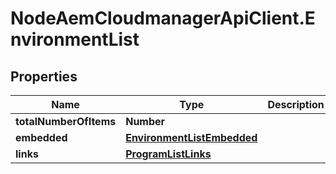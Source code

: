 # NodeAemCloudmanagerApiClient.EnvironmentList

## Properties

Name | Type | Description | Notes
------------ | ------------- | ------------- | -------------
**totalNumberOfItems** | **Number** |  | [optional] 
**embedded** | [**EnvironmentListEmbedded**](EnvironmentListEmbedded.md) |  | [optional] 
**links** | [**ProgramListLinks**](ProgramListLinks.md) |  | [optional] 


